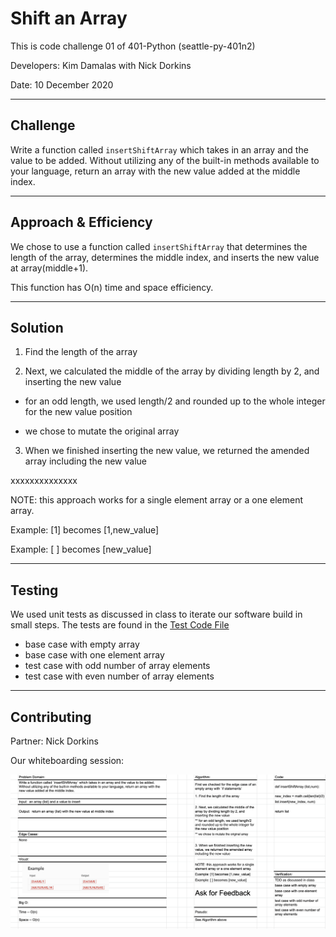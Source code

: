 # Shift an Array
This is code challenge 01 of 401-Python (seattle-py-401n2)

Developers: Kim Damalas with Nick Dorkins  

Date: 10 December 2020
____________________
## Challenge

Write a function called `insertShiftArray` which takes in an array and the value to be added. Without utilizing any of the built-in methods available to your language, return an array with the new value added at the middle index.
__________

## Approach & Efficiency

We chose to use a function called `insertShiftArray` that determines the length of the array, determines the middle index, and inserts the new value at array(middle+1).

This function has O(n) time and space efficiency.

___________

## Solution

1. Find the length of the array

2. Next, we calculated the middle of the array by dividing length by 2, and inserting the new value 

- for an odd length, we used length/2 and rounded up to the whole integer for the new value position

- we chose to mutate the original array

3. When we finished inserting the new value, we returned the amended array including the new value

xxxxxxxxxxxxxx

NOTE: this approach works for a single element array or a one element array.

Example: [1] becomes [1,new_value]

Example: [ ] becomes [new_value]
_____________
## Testing

We used unit tests as discussed in class to iterate our software build in small steps.  The tests are found in the [Test Code File](./test_array_shift.py)

- base case with empty array
- base case with one element array
- test case with odd number of array elements
- test case with even number of array elements
_______________

## Contributing

Partner: Nick Dorkins

Our whiteboarding session:

![Whiteboard Shift-Array](./assets/array-shift-whiteboard.png)


